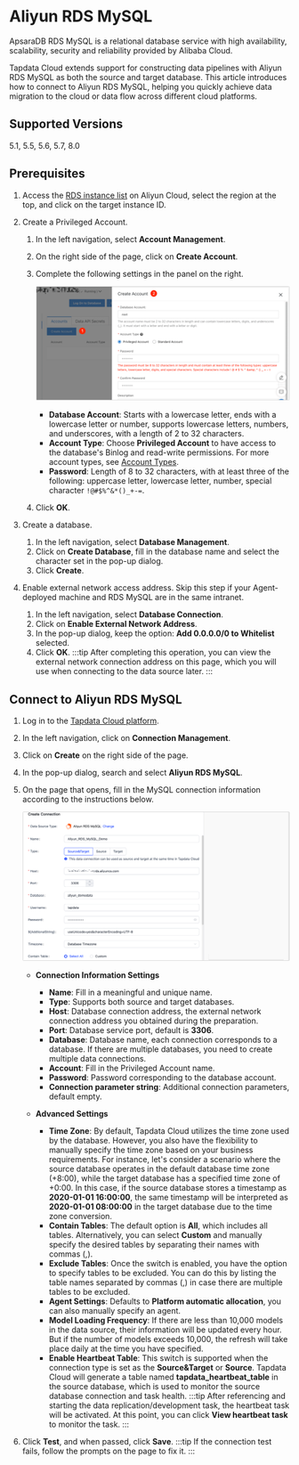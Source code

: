 # Aliyun RDS MySQL

ApsaraDB RDS MySQL is a relational database service with high availability, scalability, security and reliability provided by Alibaba Cloud. 

Tapdata Cloud extends support for constructing data pipelines with Aliyun RDS MySQL as both the source and target database. This article introduces how to connect to Aliyun RDS MySQL, helping you quickly achieve data migration to the cloud or data flow across different cloud platforms.

## Supported Versions

5.1, 5.5, 5.6, 5.7, 8.0

## Prerequisites

1. Access the [RDS instance list](https://rdsnext.console.aliyun.com/rdsList/basic) on Aliyun Cloud, select the region at the top, and click on the target instance ID.

2. Create a Privileged Account.

   1. In the left navigation, select **Account Management**.

   2. On the right side of the page, click on **Create Account**.

   3. Complete the following settings in the panel on the right.

      ![Create Account](../../images/aliyun_mysql_create_account.png)

      * **Database Account**: Starts with a lowercase letter, ends with a lowercase letter or number, supports lowercase letters, numbers, and underscores, with a length of 2 to 32 characters.
      * **Account Type**: Choose **Privileged Account**  to have access to the database's Binlog and read-write permissions. For more account types, see [Account Types](https://www.alibabacloud.com/help/en/apsaradb-for-rds/latest/create-an-account-on-an-apsaradb-rds-for-mysql-instance#section-b3f-whz-q2b).
      * **Password**: Length of 8 to 32 characters, with at least three of the following: uppercase letter, lowercase letter, number, special character `!@#$%^&*()_+-=`.
   4. Click **OK**.

3. Create a database.

   1. In the left navigation, select **Database Management**.
   2. Click on **Create Database**, fill in the database name and select the character set in the pop-up dialog.
   3. Click **Create**.

4. Enable external network access address. Skip this step if your Agent-deployed machine and RDS MySQL are in the same intranet.
   1. In the left navigation, select **Database Connection**.
   2. Click on **Enable External Network Address**.
   3. In the pop-up dialog, keep the option: **Add 0.0.0.0/0 to Whitelist** selected.
   4. Click **OK**.
      :::tip
      After completing this operation, you can view the external network connection address on this page, which you will use when connecting to the data source later.
      :::

## Connect to Aliyun RDS MySQL
1. Log in to the [Tapdata Cloud platform](https://cloud.tapdata.net/console/v3/).

2. In the left navigation, click on **Connection Management**.

3. Click on **Create** on the right side of the page.

4. In the pop-up dialog, search and select **Aliyun RDS MySQL**.

5. On the page that opens, fill in the MySQL connection information according to the instructions below.

   ![Aliyun MySQL Connection](../../images/aliyun_mysql_connection_settings.png)

   * **Connection Information Settings**
      * **Name**: Fill in a meaningful and unique name.
      * **Type**: Supports both source and target databases.
      * **Host**: Database connection address, the external network connection address you obtained during the preparation.
      * **Port**: Database service port, default is **3306**.
      * **Database**: Database name, each connection corresponds to a database. If there are multiple databases, you need to create multiple data connections.
      * **Account**: Fill in the Privileged Account name.
      * **Password**: Password corresponding to the database account.
      * **Connection parameter string**: Additional connection parameters, default empty.
      
   * **Advanced Settings**
      * **Time Zone**: By default, Tapdata Cloud utilizes the time zone used by the database. However, you also have the flexibility to manually specify the time zone based on your business requirements.
        For instance, let's consider a scenario where the source database operates in the default database time zone (+8:00), while the target database has a specified time zone of +0:00. In this case, if the source database stores a timestamp as **2020-01-01 16:00:00**, the same timestamp will be interpreted as **2020-01-01 08:00:00** in the target database due to the time zone conversion.
      * **Contain Tables**: The default option is **All**, which includes all tables. Alternatively, you can select **Custom** and manually specify the desired tables by separating their names with commas (,).
      * **Exclude Tables**: Once the switch is enabled, you have the option to specify tables to be excluded. You can do this by listing the table names separated by commas (,) in case there are multiple tables to be excluded.
      * **Agent Settings**: Defaults to **Platform automatic allocation**, you can also manually specify an agent.
      * **Model Loading Frequency**: If there are less than 10,000 models in the data source, their information will be updated every hour. But if the number of models exceeds 10,000, the refresh will take place daily at the time you have specified.
      * **Enable Heartbeat Table**: This switch is supported when the connection type is set as the **Source&Target** or **Source**. Tapdata Cloud will generate a table named **tapdata_heartbeat_table** in the source database, which is used to monitor the source database connection and task health.
        :::tip
        After referencing and starting the data replication/development task, the heartbeat task will be activated. At this point, you can click **View heartbeat task** to monitor the task.
        :::

6. Click **Test**, and when passed, click **Save**.
   :::tip
   If the connection test fails, follow the prompts on the page to fix it.
   :::
